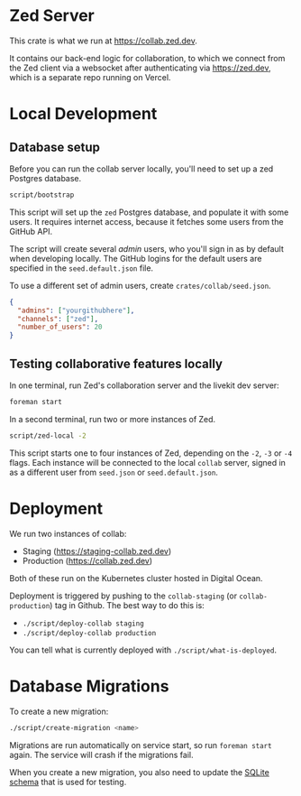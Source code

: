 # Zed Server

This crate is what we run at https://collab.zed.dev.

It contains our back-end logic for collaboration, to which we connect from the Zed client via a websocket after authenticating via https://zed.dev, which is a separate repo running on Vercel.

# Local Development

## Database setup

Before you can run the collab server locally, you'll need to set up a zed Postgres database.

```sh
script/bootstrap
```

This script will set up the `zed` Postgres database, and populate it with some users. It requires internet access, because it fetches some users from the GitHub API.

The script will create several _admin_ users, who you'll sign in as by default when developing locally. The GitHub logins for the default users are specified in the `seed.default.json` file.

To use a different set of admin users, create `crates/collab/seed.json`.

```json
{
  "admins": ["yourgithubhere"],
  "channels": ["zed"],
  "number_of_users": 20
}
```

## Testing collaborative features locally

In one terminal, run Zed's collaboration server and the livekit dev server:

```sh
foreman start
```

In a second terminal, run two or more instances of Zed.

```sh
script/zed-local -2
```

This script starts one to four instances of Zed, depending on the `-2`, `-3` or `-4` flags. Each instance will be connected to the local `collab` server, signed in as a different user from `seed.json` or `seed.default.json`.

# Deployment

We run two instances of collab:

- Staging (https://staging-collab.zed.dev)
- Production (https://collab.zed.dev)

Both of these run on the Kubernetes cluster hosted in Digital Ocean.

Deployment is triggered by pushing to the `collab-staging` (or `collab-production`) tag in Github. The best way to do this is:

- `./script/deploy-collab staging`
- `./script/deploy-collab production`

You can tell what is currently deployed with `./script/what-is-deployed`.

# Database Migrations

To create a new migration:

```sh
./script/create-migration <name>
```

Migrations are run automatically on service start, so run `foreman start` again. The service will crash if the migrations fail.

When you create a new migration, you also need to update the [SQLite schema](./migrations.sqlite/20221109000000_test_schema.sql) that is used for testing.
